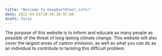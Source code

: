 ```yaml
---
title: "Welcome to KeepEarthCool.info!"
date: 2022-04-01T10:50:28-07:00
draft: false
---
```

The purpose of this website is to inform and educate as many people as
possible of the threat of long lasting climate change. This website will
also cover the largest areas of carbon emission, as well as what you can
do as an individual to contribute to tackling this difficult problem.
